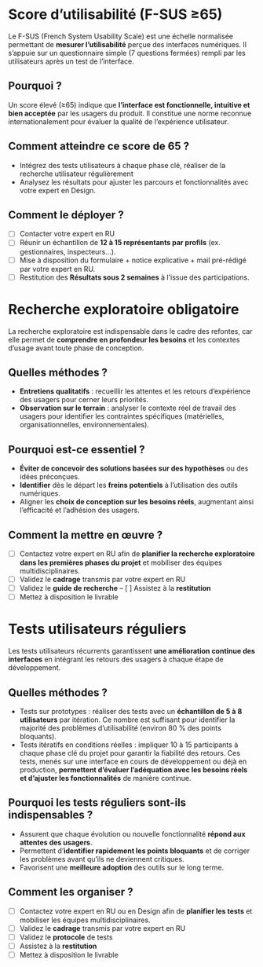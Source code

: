 
# Score d’utilisabilité (F-SUS ≥65)
Le F-SUS (French System Usability Scale) est une échelle normalisée permettant de **mesurer l’utilisabilité** perçue des interfaces numériques. Il s’appuie sur un questionnaire simple (7 questions fermées) rempli par les utilisateurs après un test de l’interface.

## Pourquoi ?
Un score élevé (≥65) indique que **l’interface est fonctionnelle, intuitive et bien acceptée** par les usagers du produit. Il constitue une norme reconnue internationalement pour évaluer la qualité de l’expérience utilisateur.

## Comment atteindre ce score de 65 ?
- Intégrez des tests utilisateurs à chaque phase clé, réaliser de la recherche utilisateur régulièrement
- Analysez les résultats pour ajuster les parcours et fonctionnalités avec votre expert en Design.

## Comment le déployer ?
- [ ] Contacter votre expert en RU 
- [ ] Réunir un échantillon de **12 à 15 représentants par profils** (ex. gestionnaires, inspecteurs...).
- [ ] Mise à disposition du formulaire + notice explicative + mail pré-rédigé par votre expert en RU.
- [ ] Restitution des **Résultats sous 2 semaines** à l'issue des participations.

# Recherche exploratoire obligatoire
La recherche exploratoire est indispensable dans le cadre des refontes, car elle permet de **comprendre en profondeur les besoins** et les contextes d’usage avant toute phase de conception.

## Quelles méthodes ?
- **Entretiens qualitatifs** : recueillir les attentes et les retours d’expérience des usagers pour cerner leurs priorités.
- **Observation sur le terrain** : analyser le contexte réel de travail des usagers pour identifier les contraintes spécifiques (matérielles, organisationnelles, environnementales).

## Pourquoi est-ce essentiel ?
- **Éviter de concevoir des solutions basées sur des hypothèses** ou des idées préconçues.
- **Identifier** dès le départ les **freins potentiels** à l’utilisation des outils numériques.
- Aligner les **choix de conception sur les besoins réels**, augmentant ainsi l’efficacité et l’adhésion des usagers.

## Comment la mettre en œuvre ?
- [ ] Contactez votre expert en RU afin de **planifier la recherche exploratoire dans les premières phases du projet** et mobiliser des équipes multidisciplinaires.
- [ ] Validez le **cadrage** transmis par votre expert en RU
- [ ] Validez le **guide de recherche** 
– [ ] Assistez à la **restitution** 
- [ ] Mettez à disposition le livrable

# Tests utilisateurs réguliers
Les tests utilisateurs récurrents garantissent **une amélioration continue des interfaces** en intégrant les retours des usagers à chaque étape de développement.

## Quelles méthodes ?
- Tests sur prototypes : réaliser des tests avec un **échantillon de 5 à 8 utilisateurs** par itération. Ce nombre est suffisant pour identifier la majorité des problèmes d’utilisabilité (environ 80 % des points bloquants).
- Tests itératifs en conditions réelles : impliquer 10 à 15 participants à chaque phase clé du projet pour garantir la fiabilité des retours. Ces tests, menés sur une interface en cours de développement ou déjà en production, **permettent d’évaluer l’adéquation avec les besoins réels et d’ajuster les fonctionnalités** de manière continue.

## Pourquoi les tests réguliers sont-ils indispensables ?
- Assurent que chaque évolution ou nouvelle fonctionnalité **répond aux attentes des usagers**.
- Permettent d’**identifier rapidement les points bloquants** et de corriger les problèmes avant qu’ils ne deviennent critiques.
- Favorisent une **meilleure adoption** des outils sur le long terme.

## Comment les organiser ?
- [ ] Contactez votre expert en RU ou en Design afin de **planifier les tests** et mobiliser les équipes multidisciplinaires. 
- [ ] Validez le **cadrage** transmis par votre expert en RU
- [ ] Validez le **protocole** de tests
- [ ] Assistez à la **restitution**
- [ ] Mettez à disposition le livrable